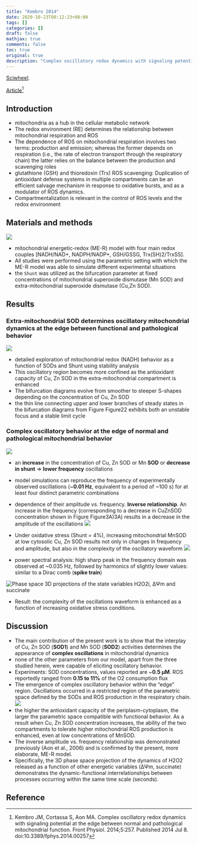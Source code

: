 ```yaml
---
title: "Kembro 2014"
date: 2020-10-23T00:12:23+08:00
tags: []
categories: []
draft: false
mathjax: true
comments: false
toc: true
original: true
description: "Complex oscillatory redox dynamics with signaling potential at the edge between normal and pathological mitochondrial function"
---
```


[Sciwheel](https://sciwheel.com/work/#/items/5616230).

[Article](https://www.ncbi.nlm.nih.gov/pmc/articles/PMC4085651/)[^Kembro2014]

<!--more-->

## Introduction
* mitochondria as a hub in the cellular metabolic network
* The redox environment (RE) determines the relationship between mitochondrial respiration and ROS
* The dependence of ROS on mitochondrial respiration involves two terms: production and emission; whereas the former depends on respiration (i.e., the rate of electron transport through the respiratory chain) the latter relies on the balance between the production and scavenging roles
* glutathione (GSH) and thioredoxin (Trx) ROS scavenging: Duplication of antioxidant defense systems in multiple compartments can be an efficient salvage mechanism in response to oxidative bursts, and as a modulator of ROS dynamics.
* Compartmentalization is relevant in the control of ROS levels and the redox environment

## Materials and methods
![](https://www.frontiersin.org/files/Articles/93653/fphys-05-00257-HTML/image_m/fphys-05-00257-g001.jpg)
* mitochondrial energetic-redox (ME-R) model with four main redox couples [NADH/NAD+, NADPH/NADP+, GSH/GSSG, Trx(SH)2/TrxSS].
* All studies were performed using the parametric setting with which the ME-R model was able to simulate different experimental situations
* the `Shunt` was utilized as the bifurcation parameter at fixed concentrations of mitochondrial superoxide dismutase (Mn SOD) and extra-mitochondrial superoxide dismutase (Cu,Zn SOD).

## Results
### Extra-mitochondrial SOD determines oscillatory mitochondrial dynamics at the edge between functional and pathological behavior
![](https://www.frontiersin.org/files/Articles/93653/fphys-05-00257-HTML/image_m/fphys-05-00257-g002.jpg)
* detailed exploration of mitochondrial redox (NADH) behavior as a function of SODs and Shunt using stability analysis
* This oscillatory region becomes more confined as the antioxidant capacity of Cu, Zn SOD in the extra-mitochondrial compartment is enhanced
* The bifurcation diagrams evolve from smoother to steeper S-shapes depending on the concentration of Cu, Zn SOD
*  the thin line connecting upper and lower branches of steady states in the bifurcation diagrams from Figure ​Figure22 exhibits both an unstable focus and a stable limit cycle
### Complex oscillatory behavior at the edge of normal and pathological mitochondrial behavior
![](https://www.frontiersin.org/files/Articles/93653/fphys-05-00257-HTML/image_m/fphys-05-00257-g003.jpg)
* an **increase** in the concentration of Cu, Zn SOD or Mn **SOD** or **decrease in shunt** => **lower frequency** oscillations
* model simulations can reproduce the frequency of experimentally observed oscillations (~**0.01 Hz**, equivalent to a period of ~100 s) for at least four distinct parametric combinations
* dependence of their amplitude vs. frequency. **Inverse relationship**. An increase in the frequency (corresponding to a decrease in CuZnSOD concentration shown in Figure ​Figure3A)3A) results in a decrease in the amplitude of the oscillations
![](https://www.frontiersin.org/files/Articles/93653/fphys-05-00257-HTML/image_m/fphys-05-00257-g004.jpg)

* Under oxidative stress (Shunt = 4%), increasing mitochondrial MnSOD at low cytosolic Cu, Zn SOD results not only in changes in frequency and amplitude, but also in the complexity of the oscillatory waveform
![](https://www.frontiersin.org/files/Articles/93653/fphys-05-00257-HTML/image_m/fphys-05-00257-g005.jpg)

* power spectral analysis: high sharp peak in the frequency domain was observed at ~0.035 Hz, followed by harmonics of slightly lower values: similar to a Dirac comb (**spike train**)

![](https://www.frontiersin.org/files/Articles/93653/fphys-05-00257-HTML/image_m/fphys-05-00257-g006.jpg "Phase space 3D projections of the state variables H2O2i, ΔΨm and succinate")

* Result: the complexity of the oscillations waveform is enhanced as a function of increasing oxidative stress conditions.

## Discussion
* The main contribution of the present work is to show that the interplay of Cu, Zn SOD (**SOD1**) and Mn SOD (**SOD2**) activities determines the appearance of **complex oscillations** in mitochondrial dynamics
* none of the other parameters from our model, apart from the three studied herein, were capable of eliciting oscillatory behavior.
* Experiments: SOD concentrations, values reported are ~**0.5 μM**. ROS reportedly ranged from **0.15 to 11%** of the O2 consumption flux
* The emergence of complex oscillatory behavior within the “edge” region. Oscillations occurred in a restricted region of the parametric space defined by the SODs and ROS production in the respiratory chain.
![](https://www.frontiersin.org/files/Articles/93653/fphys-05-00257-HTML/image_m/fphys-05-00257-g007.jpg)
*  the higher the antioxidant capacity of the periplasm-cytoplasm, the larger the parametric space compatible with functional behavior. As a result when Cu, Zn SOD concentration increases, the ability of the two compartments to tolerate higher mitochondrial ROS production is enhanced, even at low concentrations of MnSOD.
* The inverse amplitude vs. frequency relationship was demonstrated previously (Aon et al., 2006) and is confirmed by the present, more elaborate, ME-R model.
* Specifically, the 3D phase space projection of the dynamics of H2O2 released as a function of other energetic variables (ΔΨm, succinate) demonstrates the dynamic-functional interrelationships between processes occurring within the same time scale (seconds).

## Reference
[^Kembro2014]: Kembro JM, Cortassa S, Aon MA. Complex oscillatory redox dynamics with signaling potential at the edge between normal and pathological mitochondrial function. Front Physiol. 2014;5:257. Published 2014 Jul 8. doi:10.3389/fphys.2014.00257
